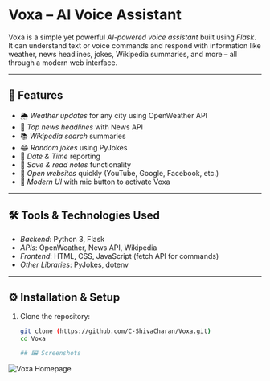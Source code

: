# Voxa – AI Voice Assistant

Voxa is a simple yet powerful *AI-powered voice assistant* built using *Flask*.  
It can understand text or voice commands and respond with information like weather, news headlines, jokes, Wikipedia summaries, and more – all through a modern web interface.

---

## 🚀 Features
- 🌦 *Weather updates* for any city using OpenWeather API  
- 📰 *Top news headlines* with News API  
- 📚 *Wikipedia search* summaries  
- 😂 *Random jokes* using PyJokes  
- 📅 *Date & Time* reporting  
- 📝 *Save & read notes* functionality  
- 🔗 *Open websites* quickly (YouTube, Google, Facebook, etc.)  
- 🎨 *Modern UI* with mic button to activate Voxa  

---

## 🛠 Tools & Technologies Used
- *Backend*: Python 3, Flask  
- *APIs*: OpenWeather, News API, Wikipedia  
- *Frontend*: HTML, CSS, JavaScript (fetch API for commands)  
- *Other Libraries*: PyJokes, dotenv  

---

## ⚙ Installation & Setup
1. Clone the repository:
   ```bash
   git clone (https://github.com/C-ShivaCharan/Voxa.git)
   cd Voxa

   ## 🖼 Screenshots
![Voxa Homepage](https://github.com/C-ShivaCharan/Voxa/blob/ca459392374f5d9ef7152a85a348f36358ee6c2f/Screenshot%202025-09-07%20224354.png)

